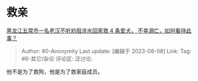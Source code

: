 # 救亲
[黑龙江五常市一名老汉不听劝阻涉水回家救 4 条爱犬， 不幸溺亡，如何看待此事？](https://www.zhihu.com/question/616057644/answer/3155547965)

> Author: #0-Anonymity
> Last update: [编辑于 2023-08-08]
> Link:
> Tag: #6-其它/杂论
> 评论区:
> 泛讨论:

他不是为了救狗，他是为了救家庭成员。
